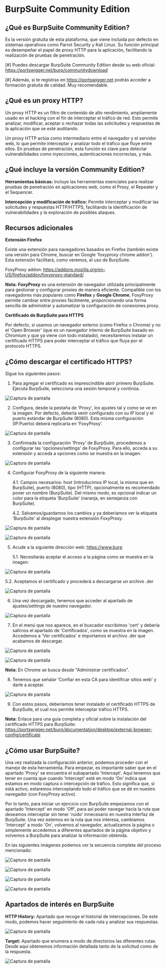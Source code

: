 # **BurpSuite** Community Edition

## ¿Qué es BurpSuite Community Edition?

Es la versión gratuita de esta plataforma, que viene incluida por defecto en sistemas operativos como Parrot Security y Kali Linux. Su función principal es desempeñar el papel de proxy HTTP para la aplicación, facilitando la realización de pruebas de penetración.

[#] Puedes descargar BurpSuite Community Edition desde su web oficial: https://portswigger.net/burp/communitydownload

[#] Además, si te registras en https://portswigger.net podrás acceder a formación gratuita de calidad. Muy recomendable.

## ¿Qué es un proxy HTTP?

Un proxy HTTP es un filtro de contenido de alto rendimiento, ampliamente usado en el hacking con el fin de interceptar el tráfico de red. Esto permite analizar, modificar, aceptar o rechazar todas las solicitudes y respuestas de la aplicación que se esté auditando.

Un proxy HTTP actúa como intermediario entre el navegador y el servidor web, lo que permite interceptar y analizar todo el tráfico que fluye entre ellos. En pruebas de penetración, esta función es clave para detectar vulnerabilidades como inyecciones, autenticaciones incorrectas, y más.

## ¿Qué incluye la versión Community Edition?

**Herramientas básicas:** Incluye las herramientas esenciales para realizar pruebas de penetración en aplicaciones web, como el Proxy, el Repeater y el Sequencer.

**Intercepción y modificación de tráfico:** Permite interceptar y modificar las solicitudes y respuestas HTTP/HTTPS, facilitando la identificación de vulnerabilidades y la exploración de posibles ataques.

## Recursos adicionales

**Extensión Firefox**

Existe una extensión para navegadores basados en Firefox (también existe una versión para Chrome, buscar en Google 'foxyproxy chrome addon'). Esta extensión facilitará, como veremos, el uso de BurpSuite.

FoxyProxy addon: https://addons.mozilla.org/en-US/firefox/addon/foxyproxy-standard/

**Nota:** **FoxyProxy** es una extensión de navegador utilizada principalmente para gestionar y configurar proxies de manera eficiente. Compatible con los navegadores más populares como **Firefox** y **Google Chrome**, FoxyProxy permite cambiar entre proxies fácilmente, proporcionando una forma sencilla de administrar y automatizar la configuración de conexiones proxy.


**Certificado de BurpSuite para HTTPS** 

Por defecto, si usamos un navegador externo (como Firefox o Chrome) y no el 'Open Browser' (que es un navegador interno de BurpSuite basado en Chromium y que ya viene con todo instalado), necesitaremos instalar un certificado HTTPS para poder interceptar el tráfico que fluya por el protocolo HTTPS.

## ¿Cómo descargar el certificado HTTPS?

Sigue los siguientes pasos:

1. Para agregar el certificado es imprescindible abrir primero BurpSuite. Ejecuta BurpSuite, selecciona una sesión temporal y continúa.

![Captura de pantalla](./imagenes/2_abrir_burpsuite.png)

2. Configura, desde la pestaña de 'Proxy', los ajustes tal y como se ve en la imagen. Por defecto, debería venir configurado con su IP local y el puerto estándar de BurpSuite (8080). Esta misma configuración (IP:Puerto) deberá replicarla en 'FoxyProxy'.

![Captura de pantalla](./imagenes/3_configurar_proxy_burp.png)

3. Confirmada la configuración 'Proxy' de BurpSuite, procedemos a configurar las 'opciones/settings' de FoxyProxy. Para ello, acceda a su extensión y acceda a opciones como se muestra en la imagen:

![Captura de pantalla](./imagenes/4_configurar_foxyproxy.png)

4. Configurar FoxyProxy de la siguiente manera:

   4.1. Campos necesarios: host (introducimos IP local, la misma que en BurpSuite), puerto (8080), tipo (HTTP), opcionalmente es recomendado poner un nombre (BurpSuite). Del mismo modo, es opcional indicar un color para la etiqueta 'BurpSuite' (naranja, en semejanza con BurpSuite).

   4.2. Salvamos/guardamos los cambios y ya deberíamos ver la etiqueta 'BurpSuite' al desplegar nuestra extensión FoxyProxy.

![Captura de pantalla](./imagenes/5_config_foxyproxy.png)

![Captura de pantalla](./imagenes/6_confirmar_config_foxyproxy.png)

5. Acude a la siguiente dirección web: https://www.burp

   5.1. Necesitarás aceptar el acceso a la página como se muestra en la imagen:

![Captura de pantalla](./imagenes/1_certificado_web.png)

   5.2. Aceptamos el certificado y procederá a descargarse un archivo .der

![Captura de pantalla](./imagenes/7_aceptar_certificado.png)

6. Una vez descargado, tenemos que acceder al apartado de ajustes/settings de nuestro navegador.

![Captura de pantalla](./imagenes/8_ajustes.png)

7. En el menú que nos aparece, en el buscador escribimos 'cert' y debería salirnos el apartado de 'Certificados', como se muestra en la imagen. Accedemos a 'Ver certificados' e importamos el archivo .der que acabamos de descargar.

![Captura de pantalla](./imagenes/9_cargar_certificado.png)

![Captura de pantalla](./imagenes/10_importar_certificado.png)

**Nota:** En Chrome se busca desde "Administrar certificados".

8. Tenemos que señalar 'Confiar en esta CA para identificar sitios web' y darle a aceptar.

![Captura de pantalla](./imagenes/11_confianza_web.png)

9. Con estos pasos, deberíamos tener instalado el certificado HTTPS de BurpSuite, el cual nos permite interceptar tráfico HTTPS.

**Nota:** Enlace para una guía completa y oficial sobre la instalación del certificado HTTPS para BurpSuite: https://portswigger.net/burp/documentation/desktop/external-browser-config/certificate

## ¿Cómo usar BurpSuite?

Una vez realizada la configuración anterior, podemos proceder con el manejo de esta herramienta. Para empezar, es importante saber que en el apartado 'Proxy' se encuentra el subapartado 'Intercept'. Aquí tenemos que tener en cuenta que cuando 'Intercept' esté en modo 'On' indica que estamos en modo captura o intercepción de tráfico. Esto significa que, si está activo, estaremos interceptando todo el tráfico que se dé en nuestro navegador (con FoxyProxy activo). 

Por lo tanto, para iniciar un ejercicio con BurpSuite empezamos con el apartado 'Intercept' en modo 'Off', para así poder navegar hacia la ruta que deseamos interceptar sin tener 'ruido' innecesario en nuestra interfaz de BurpSuite. Una vez estemos en la ruta que nos interesa, cambiamos 'Intercept' a modo 'On', volvemos al navegador, actualizamos la página o simplemente accedemos a diferentes apartados de la página objetivo y volvemos a BurpSuite para analizar la información obtenida.

En las siguientes imágenes podemos ver la secuencia completa del proceso mencionado:

![Captura de pantalla](./imagenes/12_intercept_off.png)

![Captura de pantalla](./imagenes/13_on.png)

![Captura de pantalla](./imagenes/14_actualizar.png)

![Captura de pantalla](./imagenes/15_intercepcion.png)

## Apartados de interés en BurpSuite

**HTTP History:** Apartado que recoge el historial de intercepciones. De este modo, podemos hacer seguimiento de cada ruta y analizar sus respuestas.

![Captura de pantalla](./imagenes/16_history.png)

**Target:** Apartado que enumera a modo de directorios las diferentes rutas. Desde aquí obtenemos información detallada tanto de la solicitud como de la respuesta.

![Captura de pantalla](./imagenes/17_target.png)
